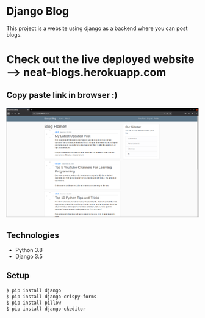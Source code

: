 # Django Blog

This project is a website using django as a backend where you can post
blogs.


<h1> Check out the live deployed website --> neat-blogs.herokuapp.com </h1>
<h2> Copy paste link in browser :)



![Home Page](./screenshots/home.png)

## Technologies
* Python 3.8
* Django 3.5

## Setup
```
$ pip install django
$ pip install django-crispy-forms
$ pip install pillow
$ pip install django-ckeditor
```
